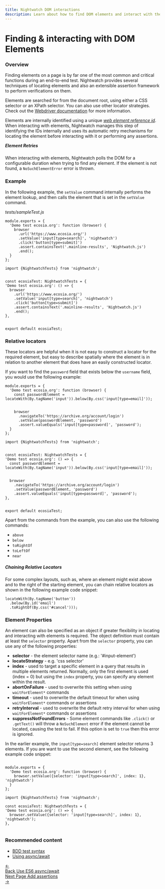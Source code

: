 ```yaml
---
title: Nightwatch DOM interactions  
description: Learn about how to find DOM elements and interact with them in Nightwatch
---
```



<div class="page-header"><h1>Finding & interacting with DOM Elements</h1></div>

### Overview
Finding elements on a page is by far one of the most common and critical functions during an end-to-end test. Nightwatch provides several techniques of locating elements and also an extensible assertion framework to perform verifications on them. 

Elements are searched for from the document root, using either a CSS selector or an XPath selector. You can also use other locator strategies. Check out the [Webdriver documentation][2] for more information.

Elements are internally identified using a unique _[web element reference id][3]_. When interacting with elements, Nightwatch manages this step of identifying the IDs internally and uses its automatic retry mechanisms for locating the element before interacting with it or performing any assertions.

<div class="alert alert-info"><h5 style="margin-top: 0">Element Retries</h5>
When interacting with elements, Nightwatch polls the DOM for a configurable duration when trying to find any element. If the element is not found, a <code>NoSuchElementError</code> error is thrown. 
</div>

### Example
In the following example, the `setValue` command internally performs the element lookup, and then calls the element that is set in the `setValue` command.

<div class="sample-test"><i>tests/sampleTest.js</i>
<pre class="line-numbers" data-language="javascript"><code class="language-javascript">module.exports = {
  'Demo test ecosia.org': function (browser) {
    browser
      .url('https://www.ecosia.org/')
      .setValue('input[type=search]', 'nightwatch')
      .click('button[type=submit]')
      .assert.containsText('.mainline-results', 'Nightwatch.js')
      .end();
  }
};
</code></pre>
<pre data-language="typescript"><code class="language-typescript">import {NightwatchTests} from 'nightwatch';
<br>
const ecosiaTest: NightwatchTests = {
'Demo test ecosia.org': () => {
  browser
    .url('https://www.ecosia.org/')
    .setValue('input[type=search]', 'nightwatch')
    .click('button[type=submit]')
    .assert.containsText('.mainline-results', 'Nightwatch.js')
    .end();
},
<br>
export default ecosiaTest;
</code></pre>
</div>

### Relative locators

These locators are helpful when it is not easy to construct a locator for the required element, but easy to describe spatially where the element is in relation to another element that does have an easily constructed locator.

If you want to find the `password` field that exists below the `username` field, you would use the following example:

<div class="sample-test">
<pre class="line-numbers" data-language="javascript"><code class="language-javascript">module.exports = {
  'Demo test ecosia.org': function (browser) {
    const passwordElement = locateWith(By.tagName('input')).below(By.css('input[type=email]'));
    <br>
    browser
      .navigateTo('https://archive.org/account/login')
      .setValue(passwordElement, 'password')
      .assert.valueEquals('input[type=password]', 'password');
  }
};
</code></pre>
<pre class="line-numbers" data-language="typescript"><code class="language-typescript">import {NightwatchTests} from 'nightwatch';
<br>
const ecosiaTest: NightwatchTests = {
'Demo test ecosia.org': () => {
  const passwordElement = locateWith(By.tagName('input')).below(By.css('input[type=email]'));
  <br>
  browser
    .navigateTo('https://archive.org/account/login')
    .setValue(passwordElement, 'password')
    .assert.valueEquals('input[type=password]', 'password');
},
<br>
export default ecosiaTest;
</code></pre></div>

Apart from the commands from the example, you can also use the following commands:

* `above`
* `below`
* `toRightOf`
* `toLeftOf`
* `near`

##### Chaining Relative Locators

For some complex layouts, such as, where an element might exist above and to the right of the starting element, you can chain relative locators as shown in the following example code snippet:

<div class="sample-test">
<pre class="line-numbers" data-language="javascript"><code class="language-javascript">locateWith(By.tagName('button'))
  .below(By.id('email')
  .toRightOf(By.css('#cancel')));
</code></pre></div>

### Element Properties

An element can also be specified as an object if greater flexibility in locating and interacting with elements is required. The object definition must contain at least the `selector` property. 
Apart from the `selector` property, you can use any of the following properties: 

- **selector** - the element selector name (e.g.: '#input-element')
- **locateStrategy** - e.g. 'css selector'
- **index** - used to target a specific element in a query that results in multiple elements returned. Normally, only the first element is used (index = 0) but using the `index` property, you can specify any element within the result. 
- **abortOnFailure** - used to overwrite this setting when using `waitForElement*` commands
- **timeout** - used to overwrite the default timeout for when using `waitForElement*` commands or assertions
- **retryInterval** - used to overwrite the default retry interval for when using `waitForElement*` commands or assertions
- **suppressNotFoundErrors** - Some element commands like `.click()` or `.getText()` will throw a `NoSuchElement` error if the element cannot be located, causing the test to fail. If this option is set to `true` then this error is ignored.


In the earlier example, the `input[type=search]` element selector returns 3 elements. If you are want to use the second element, see the following example code snippet:

<div class="sample-test">
<pre class="line-numbers" data-language="javascript"><code class="language-javascript">
module.exports = {
  'Demo test ecosia.org': function (browser) {
    browser.setValue({selector: 'input[type=search]', index: 1}, 'nightwatch')
  }
};</code></pre>

<pre class="line-numbers" data-language="typescript"><code class="language-typescript">import {NightwatchTests} from 'nightwatch';

const ecosiaTest: NightwatchTests = {
'Demo test ecosia.org': () => {
  browser.setValue({selector: 'input[type=search]', index: 1}, 'nightwatch');
},

</code></pre>
</div>

### Recommended content
- [BDD test syntax](https://nightwatchjs.org/guide/writing-tests/test-syntax-bdd.html)
- [Using async/await](https://nightwatchjs.org/guide/writing-tests/using-es-6-async-await.html)

[2]:    https://www.w3.org/TR/webdriver/#locator-strategies
[3]:    https://www.w3.org/TR/webdriver/#elements

 <div class="doc-pagination pt-40">
  <div class="previous">
    <a href="/guide/writing-tests/using-es-6-async-await.html">
      <span>←</span>
        <div class="d-flex flex-column">
          <span class="smallT">Back</span>
          <span class="bigT">Use ES6 async/await</span>
        </div>
    </a>
  </div>
  <div class="next">
    <a href="/guide/writing-tests/adding-assertions.html">
        <div class="d-flex flex-column">
          <span class="smallT">Next Page</span>
          <span class="bigT">Add assertions</span>
        </div>
        <span>→</span>
    </a>
  </div>
</div>
